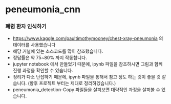 # peneumonia_cnn

### 폐렴 환자 인식하기

- https://www.kaggle.com/paultimothymooney/chest-xray-pneumonia 의 데이터를 사용했습니다
- 해당 커널에 있는 소스코드를 많이 참조했습니다.
- 정답률은 약 75~80% 까지 작동합니다.
- jupyter notebook 에서 만들었기 때문에, ipynb 파일을 참조하시면 그림과 함께 진행 과정을 확인할 수 있습니다. 
- 정리가 다소 난잡하기 때문에, ipynb 파일을 통해서 참고 정도 하는 것이 좋을 것 같습니다. (향후 프로젝트 부터는 제대로 정리하겠습니다.)
- peneumonia_detection-Copy 파일들을 살펴보면 대략적인 과정을 살펴볼 수 있습니다. 
